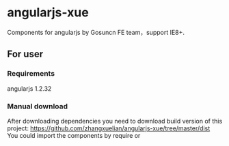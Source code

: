 # angularjs-xue
Components for angularjs by Gosuncn FE team，support IE8+.
## For user
### Requirements
angularjs 1.2.32 
### Manual download
After downloading dependencies you need to download build version of this project: https://github.com/zhangxuelian/angularjs-xue/tree/master/dist  
You could import the components by require or <script>.  
#### Adding dependency to your project
When you are done downloading all the dependencies and project files the only remaining part is to add dependencies on the ui.bootstrap AngularJS module:
```javascript
angular.module('myModule', ['ui.xue']);
```
#### Webpack / JSPM
To use this project with webpack, follow the NPM instructions. Now, if you want to use only the accordion, you can do:
```javascript
import pagination from 'angularjs-xue/src/pagination';
import table from 'angularjs-xue/src/table/index-nocss.js';
  
angular.module('myModule', [pagination,table]);
```
## For developer
### Install global dependencies
* npm install grunt-cli@1.3.2 -g  
* npm install karma-cli@2.0.0 -g  
### Git clone project to local
git clone https://github.com/zhangxuelian/angularjs-xue.git
### Bundle
* cd angularjs-xue  
* npm install  
* grunt  
